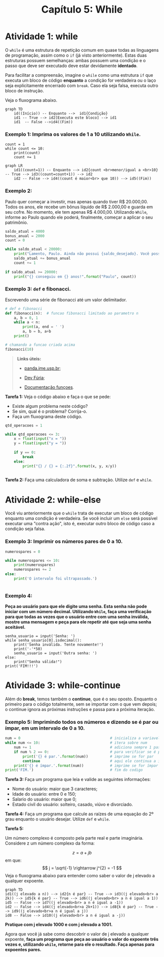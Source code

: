 <center><div style="font-size:32px;display:inline-block;line-height:1.1;font-weight:bold;margin:0 0 15px" class="aula-title">Capítulo 5: While</div></center>

# Atividade 1: while

O `while` é uma estrutura de repetição comum em quase todas as linguagens de programação, assim como o `if` (já visto anteriormente). Estas duas estruturas possuem semelhanças: ambas possuem uma condição e o passo que deve ser executado deve estar devidamente **identado**.

Para facilitar a compreensão, imagine o `while` como uma estrutura `if` que executa um bloco de código **enquanto** a condição for verdadeira ou o laço seja explicitamente encerrado com `break`. Caso ela seja falsa, executa outro bloco de instrução. 

Veja o fluxograma abaixo.



```mermaid
graph TD
	id((Início)) -- Enquanto -->  id1{Condição} 
	id1 -- True --> id2[Executa este bloco] --> id1  
	id1  -- False -->id4((Fim))
```

### Exemplo 1: Imprima os valores de 1 a 10 utilizando `While`.

```counter = 1
count = 1
while count <= 10:
    print(count)
    count += 1
```

```mermaid
graph LR
	id1((count=1)) -- Enquanto --> id2{count <br>menor/igual a <br>10} -- True --> id3((count=count+1)) --> id2
	id2 -- False --> id4((count é maior<br> que 10)) --> id5((Fim))
```

### Exemplo 2: 

Paulo quer começar a investir, mas apenas quando tiver R$ 20.000,00. Todos os anos, ele recebe um bônus líquido de R$ 2.000,00 e guarda em seu cofre. No momento, ele tem apenas R$ 4.000,00. Utilizando `While`, informe ao Paulo quando ele poderá, finalmente, começar a aplicar o seu patrimônio.

```python
saldo_atual = 4000
bonus_anual = 2000
count = 0

while saldo_atual < 20000:
    print("Lamento, Paulo. Ainda não possui {saldo_desejado}. Você possui apenas R$ {saldo_atual}.".format(saldo_desejado=20000, saldo_atual=saldo_atual))
    saldo_atual += bonus_anual
    count += 1
    
if saldo_atual >= 20000:
    print("{} conseguiu em {} anos!".format("Paulo", count))
```

### Exemplo 3: `def` e fibonacci.

Escrevendo uma série de fibonacci até um valor delimitador.

```python
# def e fibonacci
def fibonacci(n):  # funcao fibonacci limitado ao parametro n
    a, b = 0, 1
    while a < n:
        print(a, end = ' ')
        a, b = b, a+b
    print()

# chamando a funcao criada acima
fibonacci(10)
```

> __Links úteis:__
>
> - [panda.ime.usp.br](https://panda.ime.usp.br/pensepy/static/pensepy/05-Funcoes/funcoes.html); 
>
> - [Dev Fúria](http://devfuria.com.br/python/functions/);
> - [Documentação funçoes](https://docs.python.org/2.0/ref/function.html).



**Tarefa 1:** Veja o código abaixo e faça o que se pede:

- Existe algum problema neste código?
- Se sim, qual é o problema? Corrija-o.
- Faça um fluxograma deste código.

```python
qtd_operacoes = 1

while qtd_operacoes <= 3:
    x = float(input("x = "))
    y = float(input("y = "))
    
    if y == 0:
        break
    else:
        print("{} / {} = {:.2f}".format(x, y, x/y))
    
```



**Tarefa 2:** Faça uma calculadora de soma e subtração. Utilize `def` e `while`.



# Atividade 2: while-else

Você viu anteriormente que o `while` trata de executar um bloco de código enquanto uma condição é verdadeira. Se você incluir um `else` será possível executar uma "contra ação", isto é, executar outro bloco de código caso a condição seja falsa.

### Exemplo 3: Imprimir os números pares de 0 a 10.

```python
numerospares = 0

while numerospares <= 10:
    print(numerospares)
    numerospares += 2
else:
    print('O intervalo foi ultrapassado.')
    
```

### Exemplo 4:

**Peça ao usuário para que ele digite uma senha. Esta senha não pode iniciar com um número decimal. Utilizando `While`, faça uma verificação para que todas as vezes que o usuário entre com uma senha inválida, mostre uma mensagem e peça para ele repetir até que seja uma senha aceitável.**

```
senha_usuario = input('Senha: ')
while senha_usuario[0].isdecimal():
    print('Senha inválida. Tente novamente!')
    print('-'*50)
    senha_usuario = input('Outra senha: ')
else:
    print("Senha válida!")
print('FIM!!!')
```

# Atividade 3: while-continue

Além do **break**, temos também o **continue**, que é o seu oposto. Enquanto o primeiro para o código totalmente, sem se importar com o que vem depois; o continue ignora as próximas instruções e passa para a próxima iteração.

### Exemplo 5: Imprimindo todos os números e dizendo se é par ou ímpar, em um intervalo de 0 a 10.

```python
num = 0											# inicializa a variavel num
while num <= 10:								# itera sobre num
    num += 1									# adiciona sempre 1 passo
    if num % 2 == 0:							# para verificar se é par ou nao
        print('{} é par.'.format(num))			# imprime se for par
        continue								# aqui ele continua a iteracao
    print('{} é ímpar.'.format(num))			# imprime se for ímpar
print('FIM.')									# fim do codigo
```

**Tarefa 3:** Faça um programa que leia e valide as seguintes informações:

- Nome do usuário: maior que 3 caracteres;
- Idade do usuário: entre 0 e 150;
- Salario do usuário: maior que 0;
- Estado civil do usuário: solteiro, casado, viúvo e divorciado.



**Tarefa 4:** Faça um programa que calcule as raízes de uma equação do 2º grau enquanto o usuário desejar. Utilize `def` e `while`.



**Tarefa 5:** 

Um número complexo é composto pela parte real e parte imaginária. Considere z um número complexo da forma:

$$
z = a + jb
$$
em que:
$$
j = \sqrt{-1} \rightarrow j^{2} = -1
$$
Veja o fluxograma abaixo para entender como saber o valor de j elevado a qualquer expoente.



```mermaid
graph TD
id1((j elevado a n)) --> id2{n é par} -- True --> id3((j elevado<br> a 2k)) --> id5{k é par} -- True --> id6((j elevado<br> a n é igual a 1))
id5 -- False --> id7((j elevado<br> a n é igual a -1))
id2 -- False --> id4((j elevado<br>a 2k+1)) --> id8{k é par} -- True --> id9((j elevado<br>a n é igual a j))
id8 -- False --> id10((j elevado<br> a n é igual a -j))
```

**Pratique com j elevado 1000 e com j elevado a 1001.**

Agora que você já sabe como descobrir o valor de j elevado a qualquer expoente, **faça um programa que peça ao usuário o valor do expoente três vezes e, utilizando `while`, retorne para ele o resultado. Faça apenas para expoentes pares.**